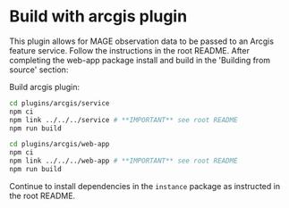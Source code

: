 # Build with arcgis plugin

This plugin allows for MAGE observation data to be passed to an Arcgis feature service.
Follow the instructions in the root README. After completing the web-app package install and build in the 'Building from source' section:

Build arcgis plugin:
```bash
cd plugins/arcgis/service
npm ci
npm link ../../../service # **IMPORTANT** see root README
npm run build
```
```bash
cd plugins/arcgis/web-app
npm ci
npm link ../../../web-app # **IMPORTANT** see root README
npm run build
```

Continue to install dependencies in the `instance` package as instructed in the root README. 